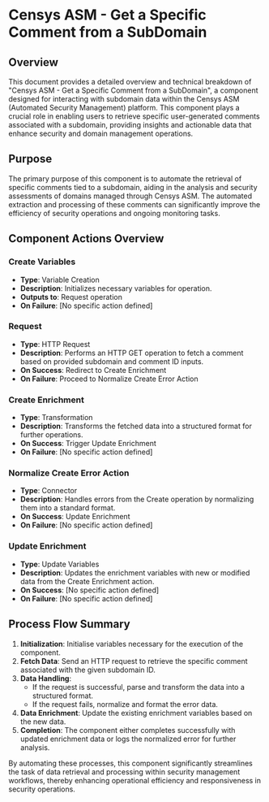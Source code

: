 # Censys ASM - Get a Specific Comment from a SubDomain

## Overview
This document provides a detailed overview and technical breakdown of "Censys ASM - Get a Specific Comment from a SubDomain", a component designed for interacting with subdomain data within the Censys ASM (Automated Security Management) platform. This component plays a crucial role in enabling users to retrieve specific user-generated comments associated with a subdomain, providing insights and actionable data that enhance security and domain management operations.

## Purpose
The primary purpose of this component is to automate the retrieval of specific comments tied to a subdomain, aiding in the analysis and security assessments of domains managed through Censys ASM. The automated extraction and processing of these comments can significantly improve the efficiency of security operations and ongoing monitoring tasks.

## Component Actions Overview
### Create Variables
- **Type**: Variable Creation
- **Description**: Initializes necessary variables for operation.
- **Outputs to**: Request operation
- **On Failure**: [No specific action defined]

### Request
- **Type**: HTTP Request
- **Description**: Performs an HTTP GET operation to fetch a comment based on provided subdomain and comment ID inputs.
- **On Success**: Redirect to Create Enrichment
- **On Failure**: Proceed to Normalize Create Error Action

### Create Enrichment
- **Type**: Transformation
- **Description**: Transforms the fetched data into a structured format for further operations.
- **On Success**: Trigger Update Enrichment
- **On Failure**: [No specific action defined]

### Normalize Create Error Action
- **Type**: Connector
- **Description**: Handles errors from the Create operation by normalizing them into a standard format.
- **On Success**: Update Enrichment
- **On Failure**: [No specific action defined]

### Update Enrichment
- **Type**: Update Variables
- **Description**: Updates the enrichment variables with new or modified data from the Create Enrichment action.
- **On Success**: [No specific action defined]
- **On Failure**: [No specific action defined]

## Process Flow Summary
1. **Initialization**: Initialise variables necessary for the execution of the component.
2. **Fetch Data**: Send an HTTP request to retrieve the specific comment associated with the given subdomain ID.
3. **Data Handling**:
   - If the request is successful, parse and transform the data into a structured format.
   - If the request fails, normalize and format the error data.
4. **Data Enrichment**: Update the existing enrichment variables based on the new data.
5. **Completion**: The component either completes successfully with updated enrichment data or logs the normalized error for further analysis.

By automating these processes, this component significantly streamlines the task of data retrieval and processing within security management workflows, thereby enhancing operational efficiency and responsiveness in security operations.

